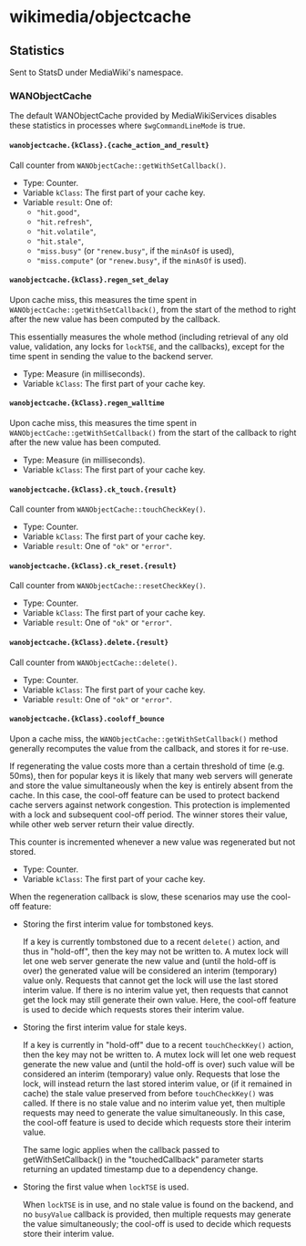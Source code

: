 # wikimedia/objectcache

## Statistics

Sent to StatsD under MediaWiki's namespace.

### WANObjectCache

The default WANObjectCache provided by MediaWikiServices disables these
statistics in processes where `$wgCommandLineMode` is true.

#### `wanobjectcache.{kClass}.{cache_action_and_result}`

Call counter from `WANObjectCache::getWithSetCallback()`.

* Type: Counter.
* Variable `kClass`: The first part of your cache key.
* Variable `result`: One of:
  * `"hit.good"`,
  * `"hit.refresh"`,
  * `"hit.volatile"`,
  * `"hit.stale"`,
  * `"miss.busy"` (or `"renew.busy"`, if the `minAsOf` is used),
  * `"miss.compute"` (or `"renew.busy"`, if the `minAsOf` is used).

#### `wanobjectcache.{kClass}.regen_set_delay`

Upon cache miss, this measures the time spent in `WANObjectCache::getWithSetCallback()`,
from the start of the method to right after the new value has been computed by the callback.

This essentially measures the whole method (including retrieval of any old value,
validation, any locks for `lockTSE`, and the callbacks), except for the time spent
in sending the value to the backend server.

* Type: Measure (in milliseconds).
* Variable `kClass`: The first part of your cache key.

#### `wanobjectcache.{kClass}.regen_walltime`

Upon cache miss, this measures the time spent in `WANObjectCache::getWithSetCallback()`
from the start of the callback to right after the new value has been computed.

* Type: Measure (in milliseconds).
* Variable `kClass`: The first part of your cache key.

#### `wanobjectcache.{kClass}.ck_touch.{result}`

Call counter from `WANObjectCache::touchCheckKey()`.

* Type: Counter.
* Variable `kClass`: The first part of your cache key.
* Variable `result`: One of `"ok"` or `"error"`.

#### `wanobjectcache.{kClass}.ck_reset.{result}`

Call counter from `WANObjectCache::resetCheckKey()`.

* Type: Counter.
* Variable `kClass`: The first part of your cache key.
* Variable `result`: One of `"ok"` or `"error"`.

#### `wanobjectcache.{kClass}.delete.{result}`

Call counter from `WANObjectCache::delete()`.

* Type: Counter.
* Variable `kClass`: The first part of your cache key.
* Variable `result`: One of `"ok"` or `"error"`.

#### `wanobjectcache.{kClass}.cooloff_bounce`

Upon a cache miss, the `WANObjectCache::getWithSetCallback()` method generally
recomputes the value from the callback, and stores it for re-use.

If regenerating the value costs more than a certain threshold of time (e.g. 50ms),
then for popular keys it is likely that many web servers will generate and store
the value simultaneously when the key is entirely absent from the cache. In this case,
the cool-off feature can be used to protect backend cache servers against network
congestion. This protection is implemented with a lock and subsequent cool-off period.
The winner stores their value, while other web server return their value directly.

This counter is incremented whenever a new value was regenerated but not stored.

* Type: Counter.
* Variable `kClass`: The first part of your cache key.

When the regeneration callback is slow, these scenarios may use the cool-off feature:

* Storing the first interim value for tombstoned keys.

  If a key is currently tombstoned due to a recent `delete()` action, and thus in "hold-off", then
  the key may not be written to. A mutex lock will let one web server generate the new value and
  (until the hold-off is over) the generated value will be considered an interim (temporary) value
  only. Requests that cannot get the lock will use the last stored interim value.
  If there is no interim value yet, then requests that cannot get the lock may still generate their
  own value. Here, the cool-off feature is used to decide which requests stores their interim value.

* Storing the first interim value for stale keys.

  If a key is currently in "hold-off" due to a recent `touchCheckKey()` action, then the key may
  not be written to. A mutex lock will let one web request generate the new value and (until the
  hold-off is over) such value will be considered an interim (temporary) value only. Requests that
  lose the lock, will instead return the last stored interim value, or (if it remained in cache) the
  stale value preserved from before `touchCheckKey()` was called.
  If there is no stale value and no interim value yet, then multiple requests may need to
  generate the value simultaneously. In this case, the cool-off feature is used to decide
  which requests store their interim value.

  The same logic applies when the callback passed to getWithSetCallback() in the "touchedCallback"
  parameter starts returning an updated timestamp due to a dependency change.

* Storing the first value when `lockTSE` is used.

  When `lockTSE` is in use, and no stale value is found on the backend, and no `busyValue`
  callback is provided, then multiple requests may generate the value simultaneously;
  the cool-off is used to decide which requests store their interim value.
